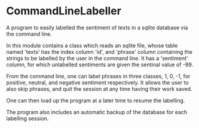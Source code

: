 # CommandLineLabeller
A program to easily labelled the sentiment of texts in a sqlite database via the command line.

In this module contains a class which reads an sqlite file, whose table named 'texts' has the index column 'id', and 'phrase' column containing the strings to be labelled by the user in the command line. It has a 'sentiment' column, for which unlabelled sentiments are given the sentinal value of -99.

From the command line, one can label phrases in three classes, 1, 0, -1, for positive, neutral, and negative sentiment respectively. It allows the user to also skip phrases, and quit the session at any time having their work saved.

One can then load up the program at a later time to resume the labelling.

The program also includes an automatic backup of the database for each labelling session.
